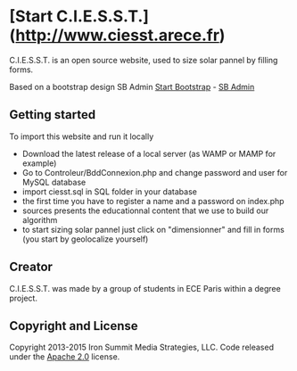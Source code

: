 # [Start C.I.E.S.S.T.] (http://www.ciesst.arece.fr)

C.I.E.S.S.T. is an open source website, used to size solar pannel by filling forms.

Based on a bootstrap design SB Admin [Start Bootstrap](http://startbootstrap.com/) - [SB Admin](http://startbootstrap.com/template-overviews/sb-admin/)

## Getting started

To import this website and run it locally 
* Download the latest release of a local server (as WAMP or MAMP for example)
* Go to Controleur/BddConnexion.php and change password and user for MySQL database
* import ciesst.sql in SQL folder in your database
* the first time you have to register a name and a password on index.php
* sources presents the educationnal content that we use to build our algorithm
* to start sizing solar pannel just click on "dimensionner" and fill in forms (you start by geolocalize yourself)

## Creator 

C.I.E.S.S.T. was made by a group of students in ECE Paris within a degree project.


## Copyright and License

Copyright 2013-2015 Iron Summit Media Strategies, LLC. Code released under the [Apache 2.0](https://github.com/IronSummitMedia/startbootstrap-sb-admin/blob/gh-pages/LICENSE) license.